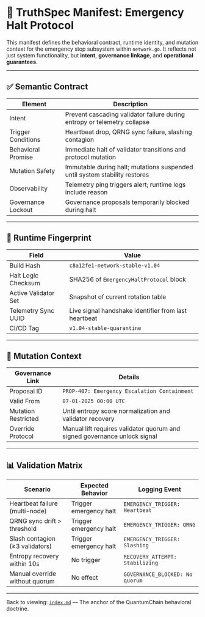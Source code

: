 # 📄 TruthSpec Manifest: Emergency Halt Protocol

This manifest defines the behavioral contract, runtime identity, and mutation context for the emergency stop subsystem within `network.go`. It reflects not just system functionality, but **intent**, **governance linkage**, and **operational guarantees**.

---

## ✅ Semantic Contract

| Element                | Description                                                                 |
|------------------------|-----------------------------------------------------------------------------|
| Intent                 | Prevent cascading validator failure during entropy or telemetry collapse   |
| Trigger Conditions     | Heartbeat drop, QRNG sync failure, slashing contagion                      |
| Behavioral Promise     | Immediate halt of validator transitions and protocol mutation              |
| Mutation Safety        | Immutable during halt; mutations suspended until system stability restores |
| Observability          | Telemetry ping triggers alert; runtime logs include reason                 |
| Governance Lockout     | Governance proposals temporarily blocked during halt                       |

---

## 🧬 Runtime Fingerprint

| Field                  | Value                                                  |
|------------------------|--------------------------------------------------------|
| Build Hash             | `c8a12fe1-network-stable-v1.04`                        |
| Halt Logic Checksum    | SHA256 of `EmergencyHaltProtocol` block                |
| Active Validator Set   | Snapshot of current rotation table                    |
| Telemetry Sync UUID    | Live signal handshake identifier from last heartbeat  |
| CI/CD Tag              | `v1.04-stable-quarantine`                              |

---

## 📎 Mutation Context

| Governance Link        | Details                                                                    |
|------------------------|-----------------------------------------------------------------------------|
| Proposal ID            | `PROP-407: Emergency Escalation Containment`                               |
| Valid From             | `07-01-2025 00:00 UTC`                                                      |
| Mutation Restricted    | Until entropy score normalization and validator recovery                   |
| Override Protocol      | Manual lift requires validator quorum and signed governance unlock signal |

---

## 📊 Validation Matrix

| Scenario                              | Expected Behavior                      | Logging Event                     |
|---------------------------------------|----------------------------------------|-----------------------------------|
| Heartbeat failure (multi-node)        | Trigger emergency halt                 | `EMERGENCY_TRIGGER: Heartbeat`    |
| QRNG sync drift > threshold           | Trigger emergency halt                 | `EMERGENCY_TRIGGER: QRNG`         |
| Slash contagion (≥3 validators)       | Trigger emergency halt                 | `EMERGENCY_TRIGGER: Slashing`     |
| Entropy recovery within 10s           | No trigger                             | `RECOVERY_ATTEMPT: Stabilizing`   |
| Manual override without quorum        | No effect                              | `GOVERNANCE_BLOCKED: No quorum`   |

---

Back to viewing: [`index.md`](./Index.md) — The anchor of the QuantumChain behavioral doctrine.

